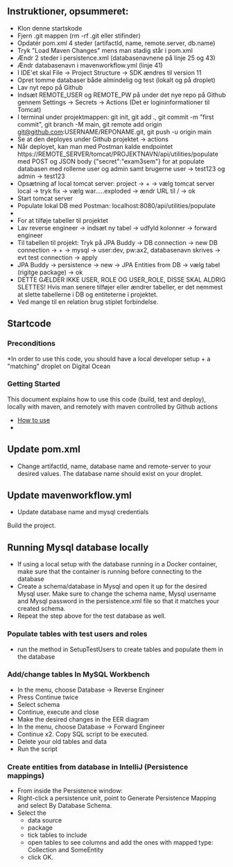 ## Instruktioner, opsummeret:

* Klon denne startskode
* Fjern .git mappen (rm -rf .git eller stifinder)
* Opdatér pom.xml 4 steder (artifactId, name, remote.server, db.name)
* Tryk "Load Maven Changes" mens man stadig står i pom.xml
* Ændr 2 steder i persistence.xml (databasenavnene på linje 25 og 43)
* Ændr databasenavn i mavenworkflow.yml (linje 41)
* I IDE'et skal File -> Project Structure -> SDK ændres til version 11
* Opret tomme databaser både almindelig og test (lokalt og på droplet)
* Lav nyt repo på Github
* Indsæt REMOTE_USER og REMOTE_PW på under det nye repo på Github gennem Settings -> Secrets -> Actions (Det er logininformationer til Tomcat)
* I terminal under projektmappen: git init, git add ., git commit -m "first commit", git branch -M main, git remote add origin git@github.com:USERNAME/REPONAME.git, git push -u origin main
* Se at den deployes under Github projektet -> actions
* Når deployet, kan man med Postman kalde endpointet https://REMOTE_SERVER/tomcat/PROJEKTNAVN/api/utilities/populate med POST og JSON body {"secret":"exam3sem"} for at populate databasen med rollerne user og admin samt brugerne user -> test123 og admin -> test123 
* Opsætning af local tomcat server: project -> + -> vælg tomcat server local -> tryk fix -> vælg war.....exploded -> ændr URL til / -> ok
* Start tomcat server
* Populate lokal DB med Postman: localhost:8080/api/utilities/populate
*
* For at tilføje tabeller til projektet
* Lav reverse engineer -> indsæt ny tabel -> udfyld kolonner -> forward engineer
* Til tabellen til projekt: Tryk på JPA Buddy -> DB connection -> new DB connection -> + -> mysql -> user:dev, pw:ax2, databasenavn skrives -> evt test connection -> apply
* JPA Buddy -> persistence -> new -> JPA Entities from DB -> vælg tabel (rigitge package) -> ok
* DETTE GÆLDER IKKE USER, ROLE OG USER_ROLE, DISSE SKAL ALDRIG SLETTES! Hvis man senere tilføjer eller ændrer tabeller, er det nemmest at slette tabellerne i DB og entiteterne i projektet. 
* Ved mange til en relation brug stiplet forbindelse.



## Startcode

### Preconditions
*In order to use this code, you should have a local developer setup + a "matching" droplet on Digital Ocean

### Getting Started

This document explains how to use this code (build, test and deploy), locally with maven, and remotely with maven controlled by Github actions
- [How to use](https://docs.google.com/document/d/1rymrRWF3VVR7ujo3k3sSGD_27q73meGeiMYtmUtYt6c/edit?usp=sharing)
- 

## Update pom.xml
- Change artifactId, name, database name and remote-server to your desired values. The database name should exist on your droplet.

## Update mavenworkflow.yml
- Update database name and mysql credentials

Build the project.

## Running Mysql database locally
- If using a local setup with the database running in a Docker container, make sure that the container is running before connecting to the database
- Create a schema/database in Mysql and open it up for the desired Mysql user. Make sure to change the schema name, Mysql username and Mysql password in the persistence.xml file so that it matches your created schema.
- Repeat the step above for the test database as well.

### Populate tables with test users and roles
- run the method in SetupTestUsers to create tables and populate them in the database

### Add/change tables In MySQL Workbench
- In the menu, choose Database -> Reverse Engineer
- Press Continue twice
- Select schema
- Continue, execute and close
- Make the desired changes in the EER diagram
- In the menu, choose Database -> Forward Engineer
- Continue x2. Copy SQL script to be executed.
- Delete your old tables and data
- Run the script

### Create entities from database in IntelliJ (Persistence mappings)
- From inside the Persistence window:
- Right-click a persistence unit, point to Generate Persistence Mapping and select By Database Schema.
- Select the
    - data source
    - package
    - tick tables to include
    - open tables to see columns and add the ones with mapped type: Collection<SomeEntity> and SomeEntity
    - click OK.
